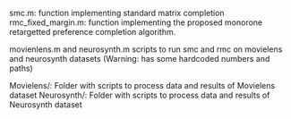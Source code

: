smc.m: function implementing standard matrix completion
rmc_fixed_margin.m: function implementing the proposed monorone retargetted preference completion algorithm. 

movienlens.m and neurosynth.m scripts to run smc and rmc on movielens and neurosynth datasets (Warning: has some hardcoded numbers and paths)

Movielens/:  Folder with scripts to process data and results of Movielens dataset
Neurosynth/: Folder with scripts to process data and results of Neurosynth dataset


